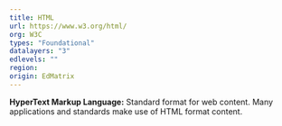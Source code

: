 ```yaml
---
title: HTML
url: https://www.w3.org/html/
org: W3C
types: "Foundational"
datalayers: "3"
edlevels: ""
region:
origin: EdMatrix
---
```

**HyperText Markup Language:** Standard format for web content. Many applications and standards make use of HTML format content.
